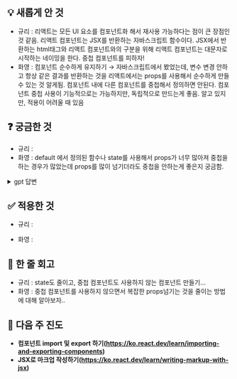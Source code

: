 ## 💡 **새롭게 안 것**

<aside>

- 규리 : 리액트는 모든 UI 요소를 컴포넌트화 해서 재사용 가능하다는 점이 큰 장점인 것 같음. 리액트 컴포넌트는 JSX를 반환하는 자바스크립트 함수이다. JSX에서 반환하는 html태그와 리액트 컴포넌트와의 구분을 위해 리액트 컴포넌트는 대문자로 시작하는 네이밍을 한다. 중첩 컴포넌트를 피하자!
- 화영 : 컴포넌트 순수하게 유지하기 → 자바스크립트에서 봤었는데, 변수 변경 안하고 항상 같은 결과를 반환하는 것을 리액트에서는 props를 사용해서 순수하게 만들 수 있는 것 알게됨. 컴포넌트 내에 다른 컴포넌트를 중첩해서 정의하면 안된다. 컴포넌트 중첩 사용이 기능적으로는 가능하지만, 독립적으로 만드는게 좋음. 알고 있지만, 적용이 어려울 때 있음

</aside>

## ❓ **궁금한 것**

<aside>

- 규리 :
- 화영 : default 에서 정의된 함수나 state를 사용해서 props가 너무 많아져 중첩을 하는 경우가 많았는데 props를 많이 넘기더라도 중첩을 안하는게 좋은지 궁금함.
<details>
  <summary>gpt 답변</summary>
  좋은 질문입니다! ✅ **"props를 많이 넘기더라도 중첩을 피하는 것이 좋은가?"**에 대한 답을 정리해 볼게요.
    
    ---
    
    ## 🎯 **중첩 컴포넌트 vs. props 전달**
    
    ✅ **대체로 중첩 컴포넌트를 피하는 것이 좋습니다.**
    
    - 이유: **컴포넌트가 리렌더링될 때마다 새로운 함수(컴포넌트)가 생성**되기 때문입니다.
    - 성능 면에서는 **props를 많이 넘기더라도 중첩을 피하는 것이 유리**합니다.
    
    📌 하지만, props가 너무 많아진다면 코드의 **가독성이 떨어지고 유지보수가 어려워질 수 있습니다.**
    
    이 경우 몇 가지 해결책을 고려할 수 있습니다.
    
    ---
    
    ## 🚀 **1. props가 많아지는 문제 해결 방법**
    
    ### ✅ **(1) Context API 사용하기**
    
    부모-자식 간의 props 전달이 너무 많아지면, **Context API**를 활용하여 중간 컴포넌트를 거치지 않고 필요한 곳에서 바로 데이터를 가져올 수 있습니다.
    
    ```tsx
    import React, { createContext, useContext, useState } from 'react';
    
    // 1. Context 생성
    const UserContext = createContext(null);
    
    export default function Parent() {
      const [user, setUser] = useState({ name: "John Doe", age: 25 });
    
      return (
        <UserContext.Provider value={user}>
          <Child />
        </UserContext.Provider>
      );
    }
    
    function Child() {
      return <GrandChild />;
    }
    
    function GrandChild() {
      // 2. Context에서 데이터 가져오기
      const user = useContext(UserContext);
      return <div>{user.name}님 안녕하세요!</div>;
    }
    
    ```
    
    ✔️ `useContext`를 사용하면 **props를 계속 넘길 필요 없이** 필요한 곳에서 데이터를 가져올 수 있습니다.
    
    ---
    
    ### ✅ **(2) 커스텀 훅(Custom Hook)으로 로직 분리**
    
    props로 많은 데이터를 전달해야 한다면, **커스텀 훅을 만들어서 데이터와 관련된 로직을 분리**할 수도 있습니다.
    
    ```tsx
    function useUser() {
      const [user, setUser] = useState({ name: "John Doe", age: 25 });
      return { user, setUser };
    }
    
    export default function Parent() {
      const { user } = useUser();
    
      return <Child user={user} />;
    }
    
    function Child({ user }) {
      return <GrandChild user={user} />;
    }
    
    function GrandChild({ user }) {
      return <div>{user.name}님 안녕하세요!</div>;
    }
    
    ```
    
    ✔️ 이렇게 하면 **중복된 로직을 줄이고, props의 개수도 최소화**할 수 있습니다.
    
    ---
    
    ### ✅ **(3) props 객체로 묶기**
    
    props가 너무 많다면 **객체로 묶어서 전달**하면 가독성을 개선할 수 있습니다.
    
    ```tsx
    export default function Parent() {
      const user = { name: "John Doe", age: 25, email: "john@example.com" };
    
      return <Child user={user} />;
    }
    
    function Child({ user }) {
      return <GrandChild user={user} />;
    }
    
    function GrandChild({ user }) {
      return <div>{user.name}님 안녕하세요! 이메일: {user.email}</div>;
    }
    
    ```
    
    ✔️ 이렇게 하면 개별 props를 여러 개 전달하는 대신, **하나의 객체로 묶어서 전달**할 수 있습니다.
    
    ---
    
    ## 🔥 **결론: 중첩 컴포넌트 vs. props 전달**
    
    | 방법 | 장점 | 단점 |
    | --- | --- | --- |
    | **중첩 컴포넌트 사용** | props를 덜 전달할 수 있음 | 리렌더링 시 매번 새로운 함수가 생성되어 성능 저하 가능성 있음 |
    | **props를 많이 전달** | 성능 최적화 | 코드가 길어질 수 있음, 가독성 저하 |
    | **Context API 사용** | props 전달 없이 전역적으로 데이터 사용 가능 | 불필요한 리렌더링이 발생할 수도 있음 |
    | **커스텀 훅 사용** | 로직을 모듈화하여 깔끔한 코드 유지 가능 | 새로운 개념을 학습해야 함 |
    | **props 객체로 묶기** | props 개수를 줄여 가독성 향상 | 특정한 데이터 구조를 강제해야 할 수도 있음 |
    
    ---
    
    ## 🎯 **최종 추천**
    
    - **props 개수가 적당하면 그냥 props 전달**
    - **props가 많아지면 객체로 묶기**
    - **부모-자식 간 깊이가 깊어지면 Context API 고려**
    - **여러 컴포넌트에서 동일한 로직을 쓰면 커스텀 훅 사용**
    - **컴포넌트 중첩은 되도록 피하기** (하지만 작은 유틸성 컴포넌트는 괜찮음)
    
    즉, **중첩 컴포넌트를 사용하지 않고 props를 넘기는 것이 원칙적으로는 더 좋은 방법이지만**, props가 너무 많아진다면 **위 해결책을 적용해서 코드 가독성과 유지보수성을 높이는 것**이 중요합니다. 🚀

</details>

</aside>

## ✅ **적용한 것**

<aside>

- 규리 :

- 화영 :

</aside>

## 💬 한 줄 회고

<aside>

- 규리 : state도 줄이고, 중첩 컴포넌트도 사용하지 않는 컴포넌트 만들기…
- 화영 : 중첩 컴포넌트를 사용하지 않으면서 복잡한 props넘기는 것을 줄이는 방법에 대해 알아보자..

</aside>

## 💫 다음 주 진도

<aside>

- **컴포넌트 import 및 export 하기(**https://ko.react.dev/learn/importing-and-exporting-components**)**
- **JSX로 마크업 작성하기(**https://ko.react.dev/learn/writing-markup-with-jsx**)**
</aside>